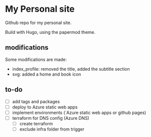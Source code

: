 # My Personal site

Github repo for my personal site.

Build with Hugo, using the papermod theme.

## modifications

Some modifications are made:

- index_profile: removed the title, added the subtitle section
- svg: added a home and book icon

## to-do

- [ ] add tags and packages
- [ ] deploy to Azure static web apps
- [ ] implement environments (`Azure static web apps or github pages)
- [ ] terraform for DNS config (Azure DNS)
    - [ ] create terraform
    - [ ] exclude infra folder from trigger
